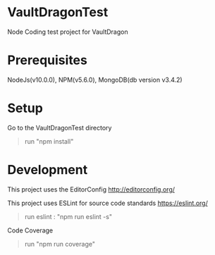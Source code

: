 # VaultDragonTest
Node Coding test project for VaultDragon

# Prerequisites
 NodeJs(v10.0.0), NPM(v5.6.0), MongoDB(db version v3.4.2)

# Setup
Go to the VaultDragonTest directory
> run "npm install"

# Development
This project uses the EditorConfig
http://editorconfig.org/

This project uses ESLint for source code standards
https://eslint.org/
>  run eslint : "npm run eslint -s"  

Code Coverage
> run "npm run coverage"
